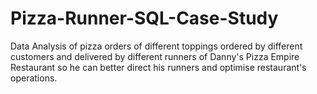 # Pizza-Runner-SQL-Case-Study
Data Analysis of pizza orders of different toppings ordered by different customers and delivered by different runners of Danny's Pizza Empire Restaurant so he can better direct his runners and optimise restaurant's operations.
